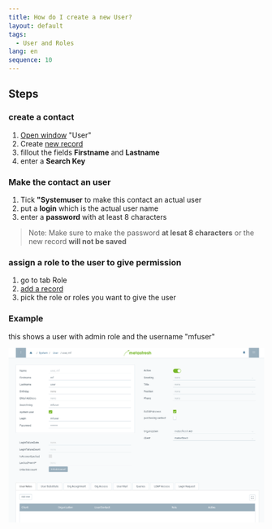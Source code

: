 ```yaml
---
title: How do I create a new User?
layout: default
tags:
  - User and Roles
lang: en
sequence: 10
---
```


## Steps

### create a contact
1. [Open window](Menu) "User"
1. Create [new record](New_Record_Window)
1. fillout the fields **Firstname** and **Lastname**
1. enter a **Search Key**

### Make the contact an user
1. Tick **"Systemuser** to make this contact an actual user
1. put a **login** which is the actual user name
1. enter a **password** with at least 8 characters

  > Note: Make sure to make the password **at lesat 8 characters** or the new record **will not be saved**


### assign a role to the user to give permission
1. go to tab Role
1. [add a record](New_Record_Tab)
1. pick the role or roles you want to give the user


### Example

this shows a user with admin role and the username "mfuser"

![example](assets/NewUser-1ed82.png)
